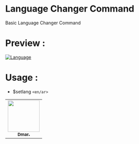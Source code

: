 #  Language Changer Command
Basic Language Changer Command

# Preview :
[![Language](https://cdn.discordapp.com/attachments/784407645489594418/785253824238714900/unknown.png)](https://github.com/MeDmar950/Language-Command)

# Usage :
* $setlang `<en/ar>`

<table>
  <tr>
     <td align="center"><a href="https://github.com/MeDmar950"><img src="https://cdn.discordapp.com/avatars/599351862692544532/89ef6d6c0750823f7a4b2ae5d771fbaf.png?size=1024" width="100px;" alt=""/><br /><sub><b>Dmar.</b></sub></a><br /><a href="https://github.com/MeDmar950" title="Developer"></a></td>
 </tr>
 </table>
